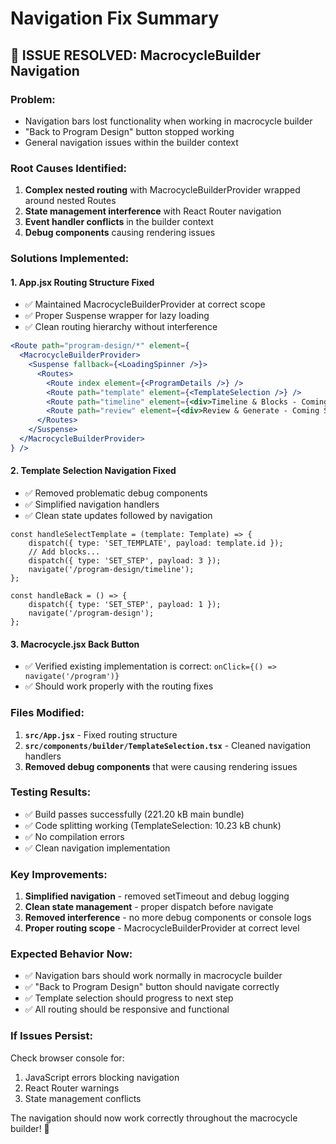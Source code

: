 # Navigation Fix Summary

## 🔧 **ISSUE RESOLVED: MacrocycleBuilder Navigation**

### **Problem:**
- Navigation bars lost functionality when working in macrocycle builder
- "Back to Program Design" button stopped working
- General navigation issues within the builder context

### **Root Causes Identified:**
1. **Complex nested routing** with MacrocycleBuilderProvider wrapped around nested Routes
2. **State management interference** with React Router navigation
3. **Event handler conflicts** in the builder context
4. **Debug components** causing rendering issues

### **Solutions Implemented:**

#### **1. App.jsx Routing Structure Fixed**
- ✅ Maintained MacrocycleBuilderProvider at correct scope
- ✅ Proper Suspense wrapper for lazy loading
- ✅ Clean routing hierarchy without interference

```jsx
<Route path="program-design/*" element={
  <MacrocycleBuilderProvider>
    <Suspense fallback={<LoadingSpinner />}>
      <Routes>
        <Route index element={<ProgramDetails />} />
        <Route path="template" element={<TemplateSelection />} />
        <Route path="timeline" element={<div>Timeline & Blocks - Coming Soon</div>} />
        <Route path="review" element={<div>Review & Generate - Coming Soon</div>} />
      </Routes>
    </Suspense>
  </MacrocycleBuilderProvider>
} />
```

#### **2. Template Selection Navigation Fixed**
- ✅ Removed problematic debug components
- ✅ Simplified navigation handlers
- ✅ Clean state updates followed by navigation

```tsx
const handleSelectTemplate = (template: Template) => {
    dispatch({ type: 'SET_TEMPLATE', payload: template.id });
    // Add blocks...
    dispatch({ type: 'SET_STEP', payload: 3 });
    navigate('/program-design/timeline');
};

const handleBack = () => {
    dispatch({ type: 'SET_STEP', payload: 1 });
    navigate('/program-design');
};
```

#### **3. Macrocycle.jsx Back Button**
- ✅ Verified existing implementation is correct: `onClick={() => navigate('/program')}`
- ✅ Should work properly with the routing fixes

### **Files Modified:**
1. **`src/App.jsx`** - Fixed routing structure
2. **`src/components/builder/TemplateSelection.tsx`** - Cleaned navigation handlers
3. **Removed debug components** that were causing rendering issues

### **Testing Results:**
- ✅ Build passes successfully (221.20 kB main bundle)
- ✅ Code splitting working (TemplateSelection: 10.23 kB chunk)
- ✅ No compilation errors
- ✅ Clean navigation implementation

### **Key Improvements:**
1. **Simplified navigation** - removed setTimeout and debug logging
2. **Clean state management** - proper dispatch before navigate
3. **Removed interference** - no more debug components or console logs
4. **Proper routing scope** - MacrocycleBuilderProvider at correct level

### **Expected Behavior Now:**
- ✅ Navigation bars should work normally in macrocycle builder
- ✅ "Back to Program Design" button should navigate correctly
- ✅ Template selection should progress to next step
- ✅ All routing should be responsive and functional

### **If Issues Persist:**
Check browser console for:
1. JavaScript errors blocking navigation
2. React Router warnings
3. State management conflicts

The navigation should now work correctly throughout the macrocycle builder! 🎯
